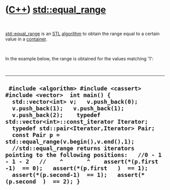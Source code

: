 
 

 

 

 

 

([C++](Cpp.md)) [std::equal\_range](CppEqual_range.md)
========================================================

 

[std::equal\_range](CppEqual_range.md) is an [STL](CppStl.md)
[algorithm](CppAlgorithm.md) to obtain the range equal to a certain
value in a [container](CppContainer.md).

 

In the example below, the range is obtained for the values matching '1':

 

  -------------------------------------------------------------------------------------------------------------------------------------------------------------------------------------------------------------------------------------------------------------------------------------------------------------------------------------------------------------------------------------------------------------------------------------------------------------------------------------------------------------------------------------------------------------------------------------
  ` #include <algorithm> #include <cassert> #include <vector>  int main() {   std::vector<int> v;   v.push_back(0);   v.push_back(1);   v.push_back(1);   v.push_back(2);    typedef std::vector<int>::const_iterator Iterator;   typedef std::pair<Iterator,Iterator> Pair;   const Pair p = std::equal_range(v.begin(),v.end(),1);    //std::equal_range returns iterators pointing to the following positions:   //0 - 1 - 1 - 2   //    ^       ^    assert(*(p.first -1)  == 0);   assert(*(p.first   )  == 1);   assert(*(p.second-1)  == 1);   assert(*(p.second  )  == 2); }`
  -------------------------------------------------------------------------------------------------------------------------------------------------------------------------------------------------------------------------------------------------------------------------------------------------------------------------------------------------------------------------------------------------------------------------------------------------------------------------------------------------------------------------------------------------------------------------------------

 

 

 

 

 

 

